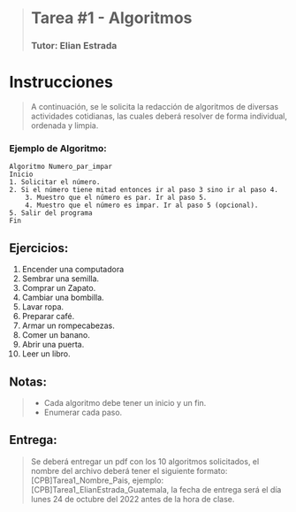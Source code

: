 > # Tarea #1 - Algoritmos
> 
> ### Tutor: Elian Estrada

# Instrucciones

> A continuación, se le solicita la redacción de algoritmos de diversas actividades cotidianas, las cuales deberá resolver de forma individual, ordenada y limpia.

### Ejemplo de Algoritmo:

```
Algoritmo Numero_par_impar
Inicio
1. Solicitar el número.
2. Si el número tiene mitad entonces ir al paso 3 sino ir al paso 4.
    3. Muestro que el número es par. Ir al paso 5.
    4. Muestro que el número es impar. Ir al paso 5 (opcional).
5. Salir del programa
Fin
```

## Ejercicios:

1. Encender una computadora
2. Sembrar una semilla.
3. Comprar un Zapato.
4. Cambiar una bombilla.
5. Lavar ropa.
6. Preparar café.
7. Armar un rompecabezas.
8. Comer un banano.
9. Abrir una puerta.
10. Leer un libro.

## Notas:

> + Cada algoritmo debe tener un inicio y un fin.
> + Enumerar cada paso.

## Entrega:

> Se deberá entregar un pdf con los 10 algoritmos solicitados, el nombre del archivo deberá tener el siguiente formato: [CPB]Tarea1_Nombre_Pais, ejemplo: [CPB]Tarea1_ElianEstrada_Guatemala, la fecha de entrega será el día lunes 24 de octubre del 2022 antes de la hora de clase.